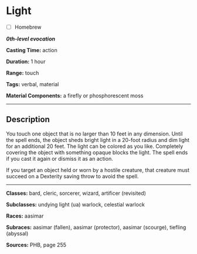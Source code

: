 # Light

- [ ] Homebrew

***0th-level evocation***

**Casting Time:** action

**Duration:** 1 hour

**Range:** touch

**Tags:** verbal, material

**Material Components:** a firefly or phosphorescent moss

---

## Description
You touch one object that is no larger than 10 feet in any dimension.
Until the spell ends, the object sheds bright light in a 20-foot radius and dim light for an additional 20 feet.
The light can be colored as you like.
Completely covering the object with something opaque blocks the light.
The spell ends if you cast it again or dismiss it as an action.

If you target an object held or worn by a hostile creature, that creature must succeed on a Dexterity saving throw to avoid the spell.

---

**Classes:** bard, cleric, sorcerer, wizard, artificer (revisited)

**Subclasses:** undying light (ua) warlock, celestial warlock

**Races:** aasimar

**Subraces:** aasimar (fallen), aasimar (protector), aasimar (scourge), tiefling (abyssal)

**Sources:** PHB, page 255
